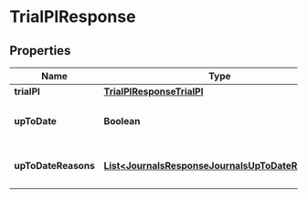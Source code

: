 

# TrialPlResponse


## Properties

Name | Type | Description | Notes
------------ | ------------- | ------------- | -------------
**trialPl** | [**TrialPlResponseTrialPl**](TrialPlResponseTrialPl.md) |  | 
**upToDate** | **Boolean** | 集計結果が最新かどうか | 
**upToDateReasons** | [**List&lt;JournalsResponseJournalsUpToDateReasons&gt;**](JournalsResponseJournalsUpToDateReasons.md) | 集計が最新でない場合の要因情報 |  [optional]



